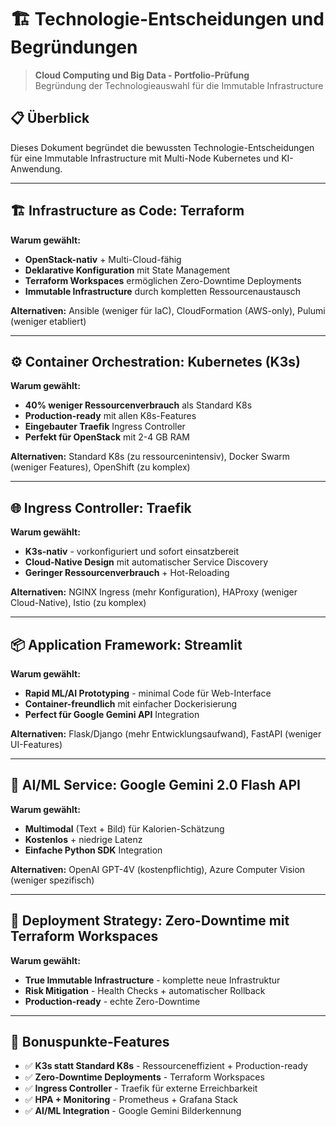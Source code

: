 # 🏗️ Technologie-Entscheidungen und Begründungen

> **Cloud Computing und Big Data - Portfolio-Prüfung**  
> Begründung der Technologieauswahl für die Immutable Infrastructure

## 📋 Überblick

Dieses Dokument begründet die bewussten Technologie-Entscheidungen für eine Immutable Infrastructure mit Multi-Node Kubernetes und KI-Anwendung.

---

## 🏗️ Infrastructure as Code: **Terraform**

**Warum gewählt:**
- **OpenStack-nativ** + Multi-Cloud-fähig
- **Deklarative Konfiguration** mit State Management
- **Terraform Workspaces** ermöglichen Zero-Downtime Deployments
- **Immutable Infrastructure** durch kompletten Ressourcenaustausch

**Alternativen:** Ansible (weniger für IaC), CloudFormation (AWS-only), Pulumi (weniger etabliert)

---

## ⚙️ Container Orchestration: **Kubernetes (K3s)**

**Warum gewählt:**
- **40% weniger Ressourcenverbrauch** als Standard K8s
- **Production-ready** mit allen K8s-Features
- **Eingebauter Traefik** Ingress Controller
- **Perfekt für OpenStack** mit 2-4 GB RAM

**Alternativen:** Standard K8s (zu ressourcenintensiv), Docker Swarm (weniger Features), OpenShift (zu komplex)

---

## 🌐 Ingress Controller: **Traefik**

**Warum gewählt:**
- **K3s-nativ** - vorkonfiguriert und sofort einsatzbereit
- **Cloud-Native Design** mit automatischer Service Discovery
- **Geringer Ressourcenverbrauch** + Hot-Reloading

**Alternativen:** NGINX Ingress (mehr Konfiguration), HAProxy (weniger Cloud-Native), Istio (zu komplex)

---

## 📦 Application Framework: **Streamlit**

**Warum gewählt:**
- **Rapid ML/AI Prototyping** - minimal Code für Web-Interface
- **Container-freundlich** mit einfacher Dockerisierung
- **Perfect für Google Gemini API** Integration

**Alternativen:** Flask/Django (mehr Entwicklungsaufwand), FastAPI (weniger UI-Features)

---

## 🤖 AI/ML Service: **Google Gemini 2.0 Flash API**

**Warum gewählt:**
- **Multimodal** (Text + Bild) für Kalorien-Schätzung
- **Kostenlos** + niedrige Latenz
- **Einfache Python SDK** Integration

**Alternativen:** OpenAI GPT-4V (kostenpflichtig), Azure Computer Vision (weniger spezifisch)

---

## 🔄 Deployment Strategy: **Zero-Downtime mit Terraform Workspaces**

**Warum gewählt:**
- **True Immutable Infrastructure** - komplette neue Infrastruktur
- **Risk Mitigation** - Health Checks + automatischer Rollback
- **Production-ready** - echte Zero-Downtime

---

## 🎯 Bonuspunkte-Features

- ✅ **K3s statt Standard K8s** - Ressourceneffizient + Production-ready
- ✅ **Zero-Downtime Deployments** - Terraform Workspaces
- ✅ **Ingress Controller** - Traefik für externe Erreichbarkeit  
- ✅ **HPA + Monitoring** - Prometheus + Grafana Stack
- ✅ **AI/ML Integration** - Google Gemini Bilderkennung
